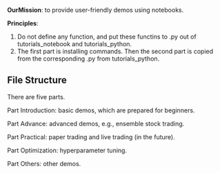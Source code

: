 **OurMission**: to provide user-friendly demos using notebooks. 

**Principles**: 

1) Do not define any function, and put these functins to .py out of tutorials_notebook and tutorials_python.
2) The first part is installing commands. Then the second part is copied from the corresponding .py from tutorials_python.

## File Structure

There are five parts.

Part Introduction: basic demos, which are prepared for beginners.

Part Advance: advanced demos, e.g., ensemble stock trading.

Part Practical: paper trading and live trading (in the future).

Part Optimization: hyperparameter tuning.

Part Others: other demos.



